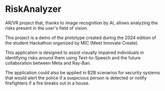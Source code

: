 # RiskAnalyzer
AR/VR project that, thanks to image recognition by AI, allows analyzing the risks present in the user's field of vision.

This project is a demo of the prototype created during the 2024 edition of the student Hackathon organized by MIC (Meet Innovate Create).

This application is designed to assist visually impaired individuals in identifying risks around them using Text-to-Speech and the future collaboration between Meta and Ray-Ban.

The application could also be applied in B2B scenarios for security systems that would alert the police if a suspicious person is detected or notify firefighters if a fire breaks out in a house.

